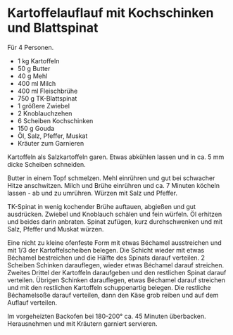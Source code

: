 Kartoffelauflauf mit Kochschinken und Blattspinat
=================================================

Für 4 Personen.

* 1 kg Kartoffeln
* 50 g Butter
* 40 g Mehl
* 400 ml Milch
* 400 ml Fleischbrühe
* 750 g TK-Blattspinat
* 1 größere Zwiebel
* 2 Knoblauchzehen
* 6 Scheiben Kochschinken
* 150 g Gouda
* Öl, Salz, Pfeffer, Muskat
* Kräuter zum Garnieren

Kartoffeln als Salzkartoffeln garen. Etwas abkühlen lassen und in ca. 5 mm dicke Scheiben schneiden.

Butter in einem Topf schmelzen. Mehl einrühren und gut bei schwacher Hitze anschwitzen. Milch und Brühe einrühren und ca. 7 Minuten köcheln lassen - ab und zu umrühren. Würzen mit Salz und Pfeffer.

TK-Spinat in wenig kochender Brühe auftauen, abgießen und gut ausdrücken. Zwiebel und Knoblauch schälen und fein würfeln. Öl erhitzen und beides darin anbraten. Spinat zufügen, kurz durchschwenken und mit Salz, Pfeffer und Muskat würzen.

Eine nicht zu kleine ofenfeste Form mit etwas Béchamel ausstreichen und mit 1/3 der Kartoffelscheiben belegen. Die Schicht wieder mit etwas Béchamel bestreichen und die Hälfte des Spinats darauf verteilen. 2 Scheiben Schinken darauflegen, wieder etwas Béchamel darauf streichen. Zweites Drittel der Kartoffeln daraufgeben und den restlichen Spinat darauf verteilen. Übrigen Schinken darauflegen, etwas Béchamel darauf streichen und mit den restlichen Kartoffeln schuppenartig belegen. Die restliche Béchamelsoße darauf verteilen, dann den Käse grob reiben und auf dem Auflauf verteilen.

Im vorgeheizten Backofen bei 180-200° ca. 45 Minuten überbacken.
Herausnehmen und mit Kräutern garniert servieren.